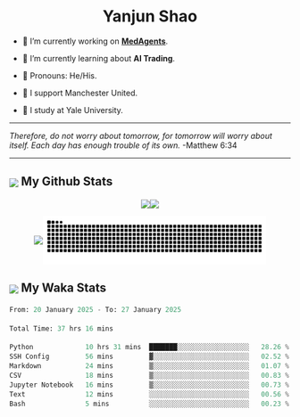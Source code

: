 

<h1 align="center">Yanjun Shao</h1>

- 🐒 I’m currently working on **[MedAgents](https://github.com/gersteinlab/MedAgents)**.

- 🦧 I’m currently learning about **AI Trading**.

- 🦍 Pronouns: He/His.

- 👹 I support Manchester United.

- 🐶 I study at Yale University.

---

<i> Therefore, do not worry about tomorrow, for tomorrow will worry about itself. Each day has enough trouble of its own. </i> -Matthew 6:34

---

<h2><img src="https://emojis.slackmojis.com/emojis/images/1579216111/7550/pikachu_wave.gif?1579216111" align="center" width="28" /> My Github Stats</h2>

<p align="center"><img align="center" src = "https://github-readme-stats.vercel.app/api?username=super-dainiu&show_icons=true&count_private=true&theme=tokyonight&hide=issues&line_height=30" width="400px"><img align="center" src = "https://github-readme-streak-stats.herokuapp.com/?user=super-dainiu&theme=tokyonight" width="400px"></p>

<p align="center"><img align="center" width="400px" src="https://github-readme-stats.vercel.app/api/top-langs/?username=super-dainiu&layout=compact&theme=tokyonight&hide=html,tex,jupyter%20notebook"><img align="center" width="400px" src="https://github.com/super-dainiu/super-dainiu/blob/output/github-contribution-grid-snake.svg"></p>

<h2><img src="https://emojis.slackmojis.com/emojis/images/1579216111/7550/pikachu_wave.gif?1579216111" align="center" width="28" /> My Waka Stats</h2>

<!--START_SECTION:waka-->

```python
From: 20 January 2025 - To: 27 January 2025

Total Time: 37 hrs 16 mins

Python             10 hrs 31 mins  ███████░░░░░░░░░░░░░░░░░░   28.26 %
SSH Config         56 mins         ▓░░░░░░░░░░░░░░░░░░░░░░░░   02.52 %
Markdown           24 mins         ▒░░░░░░░░░░░░░░░░░░░░░░░░   01.07 %
CSV                18 mins         ▒░░░░░░░░░░░░░░░░░░░░░░░░   00.83 %
Jupyter Notebook   16 mins         ▒░░░░░░░░░░░░░░░░░░░░░░░░   00.73 %
Text               12 mins         ░░░░░░░░░░░░░░░░░░░░░░░░░   00.56 %
Bash               5 mins          ░░░░░░░░░░░░░░░░░░░░░░░░░   00.23 %
```

<!--END_SECTION:waka-->
